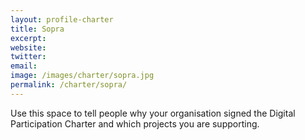 ```yaml
---
layout: profile-charter
title: Sopra
excerpt: 
website: 
twitter: 
email: 
image: /images/charter/sopra.jpg
permalink: /charter/sopra/
---
```


Use this space to tell people why your organisation signed the Digital Participation Charter and which projects you are supporting.